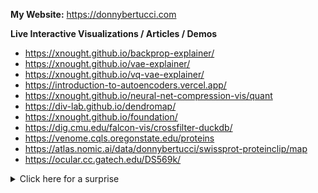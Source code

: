 **My Website:** https://donnybertucci.com

**Live Interactive Visualizations / Articles / Demos**

- https://xnought.github.io/backprop-explainer/
- https://xnought.github.io/vae-explainer/
- https://xnought.github.io/vq-vae-explainer/
- https://introduction-to-autoencoders.vercel.app/
- https://xnought.github.io/neural-net-compression-vis/quant
- https://div-lab.github.io/dendromap/
- https://xnought.github.io/foundation/
- https://dig.cmu.edu/falcon-vis/crossfilter-duckdb/
- https://venome.cqls.oregonstate.edu/proteins
- https://atlas.nomic.ai/data/donnybertucci/swissprot-proteinclip/map
- https://ocular.cc.gatech.edu/DS569k/

<details>
  <summary>Click here for a surprise</summary>
  <img src="https://github.com/user-attachments/assets/41f7f437-d9b1-45e2-bd7d-861f7c7e0ca2">
  <img src="https://github.com/user-attachments/assets/2f657a5c-c7e3-4c34-ae22-ee7ff3c051c4">
  <img src="https://github.com/user-attachments/assets/1b845711-305e-481b-95d2-5a4d371184b4">
</details>
